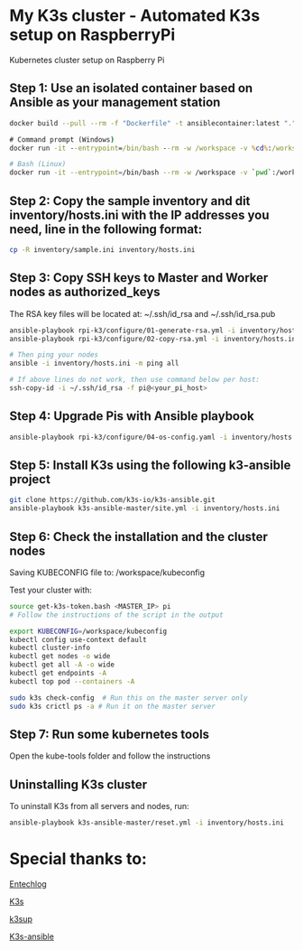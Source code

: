 # My K3s cluster - Automated K3s setup on RaspberryPi
Kubernetes cluster setup on Raspberry Pi


## Step 1: Use an isolated container based on Ansible as your management station
```bash
docker build --pull --rm -f "Dockerfile" -t ansiblecontainer:latest "."
```


```cmd
# Command prompt (Windows)
docker run -it --entrypoint=/bin/bash --rm -w /workspace -v %cd%:/workspace ansiblecontainer
```

```bash
# Bash (Linux)
docker run -it --entrypoint=/bin/bash --rm -w /workspace -v `pwd`:/workspace ansiblecontainer
```
## Step 2: Copy the sample inventory and dit inventory/hosts.ini with the IP addresses you need, line in the following format:
```bash
cp -R inventory/sample.ini inventory/hosts.ini


```
## Step 3: Copy SSH keys to Master and Worker nodes as authorized_keys
The RSA key files will be located at: ~/.ssh/id_rsa and ~/.ssh/id_rsa.pub
```bash
ansible-playbook rpi-k3/configure/01-generate-rsa.yml -i inventory/hosts.ini
ansible-playbook rpi-k3/configure/02-copy-rsa.yml -i inventory/hosts.ini --ask-pass

# Then ping your nodes
ansible -i inventory/hosts.ini -m ping all

# If above lines do not work, then use command below per host:
ssh-copy-id -i ~/.ssh/id_rsa -f pi@<your_pi_host>
``` 
## Step 4: Upgrade Pis with Ansible playbook
```bash
ansible-playbook rpi-k3/configure/04-os-config.yaml -i inventory/hosts.ini -t upgrade
```

## Step 5: Install K3s using the following k3-ansible project
```bash
git clone https://github.com/k3s-io/k3s-ansible.git
ansible-playbook k3s-ansible-master/site.yml -i inventory/hosts.ini
```

## Step 6: Check the installation and the cluster nodes
Saving KUBECONFIG file to: /workspace/kubeconfig


Test your cluster with:
```bash
source get-k3s-token.bash <MASTER_IP> pi
# Follow the instructions of the script in the output

export KUBECONFIG=/workspace/kubeconfig
kubectl config use-context default
kubectl cluster-info
kubectl get nodes -o wide
kubectl get all -A -o wide
kubectl get endpoints -A
kubectl top pod --containers -A

sudo k3s check-config  # Run this on the master server only
sudo k3s crictl ps -a # Run it on the master server
```

## Step 7: Run some kubernetes tools 
Open the kube-tools folder and follow the instructions


## Uninstalling K3s cluster
To uninstall K3s from all servers and nodes, run:

```bash
ansible-playbook k3s-ansible-master/reset.yml -i inventory/hosts.ini
```

# Special thanks to:
[Entechlog](https://www.entechlog.com/blog/general/how-to-set-up-kubernetes-cluster-with-raspberry-pi/#prerequisite)

[K3s](https://k3s.io/)

[k3sup](https://github.com/k3s-io/k3sup)

[K3s-ansible](https://github.com/k3s-io/k3s-ansible)